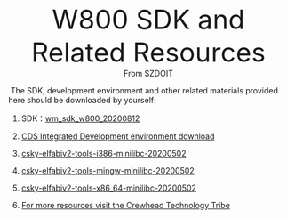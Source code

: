 <center><font size=10> W800 SDK and Related Resources </center></font>
<center> From SZDOIT</center>

​	The SDK, development environment and other related materials provided here should be downloaded by yourself:

1. SDK：[wm_sdk_w800_20200812](https://github.com/SmartArduino/zhdocs/blob/master/zhW_Series/W800/SDK/wm_sdk_w800.rar)

2. [CDS Integrated Development environment download](https://occ-oss-prod.oss-cn-hangzhou.aliyuncs.com/resource/1356021/1590048767848/cds-windows-mingw-elf_tools-V5.2.0-20200430-2229.zip)
3. [csky-elfabiv2-tools-i386-minilibc-20200502](https://occ-oss-prod.oss-cn-hangzhou.aliyuncs.com/resource/1355977/1589598455272/csky-elfabiv2-tools-i386-minilibc-20200502.tar.gz)
4. [csky-elfabiv2-tools-mingw-minilibc-20200502](https://occ-oss-prod.oss-cn-hangzhou.aliyuncs.com/resource/1355977/1589940300715/csky-elfabiv2-tools-mingw-minilibc-20200502.tar.gz)
5. [csky-elfabiv2-tools-x86_64-minilibc-20200502](https://occ-oss-prod.oss-cn-hangzhou.aliyuncs.com/resource/1355977/1589598489457/csky-elfabiv2-tools-x86_64-minilibc-20200502.tar.gz)
6. [For more resources visit the Crewhead Technology Tribe](https://occ.t-head.cn/community/download?id=616214177698021376)



